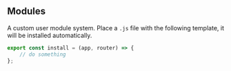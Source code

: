 ## Modules

A custom user module system. Place a `.js` file with the following template, it will be installed automatically.

```js
export const install = (app, router) => {
	// do something
};
```
